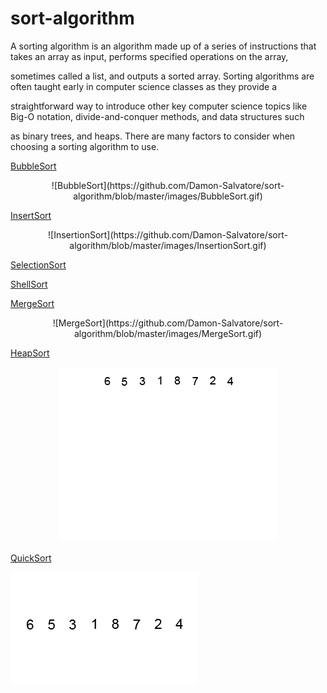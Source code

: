 # sort-algorithm

A sorting algorithm is an algorithm made up of a series of instructions that takes an array as input, performs specified operations on the array,

sometimes called a list, and outputs a sorted array. Sorting algorithms are often taught early in computer science classes as they provide a

straightforward way to introduce other key computer science topics like Big-O notation, divide-and-conquer methods, and data structures such

as binary trees, and heaps. There are many factors to consider when choosing a sorting algorithm to use.

[BubbleSort](https://github.com/Damon-Salvatore/sort-algorithm/blob/master/SortAlgorithm/BubbleSortAlgorithm.cs)

<p align="center">
![BubbleSort](https://github.com/Damon-Salvatore/sort-algorithm/blob/master/images/BubbleSort.gif)
</p>

[InsertSort](https://github.com/Damon-Salvatore/sort-algorithm/blob/master/SortAlgorithm/InsertSortAlgorithm.cs)

<p align="center">
![InsertionSort](https://github.com/Damon-Salvatore/sort-algorithm/blob/master/images/InsertionSort.gif)
</p>

[SelectionSort](https://github.com/Damon-Salvatore/sort-algorithm/blob/master/SortAlgorithm/SelectionSortAlgorithm.cs)

[ShellSort](https://github.com/Damon-Salvatore/sort-algorithm/blob/master/SortAlgorithm/ShellSortAlgorithm.cs)

[MergeSort](https://github.com/Damon-Salvatore/sort-algorithm/blob/master/SortAlgorithm/MergeSortAlgorithm.cs)

<p align="center">
![MergeSort](https://github.com/Damon-Salvatore/sort-algorithm/blob/master/images/MergeSort.gif)
</p>

[HeapSort](https://github.com/Damon-Salvatore/sort-algorithm/blob/master/SortAlgorithm/HeapSortAlgorithm.cs)

<p align="center">
<img src="https://github.com/Damon-Salvatore/sort-algorithm/blob/master/images/HeapSort.gif" />
</p>

[QuickSort](https://github.com/Damon-Salvatore/sort-algorithm/blob/master/SortAlgorithm/QuickSortAlgorithm.cs)


![QuickSort](https://github.com/Damon-Salvatore/sort-algorithm/blob/master/images/QuickSort.gif)
